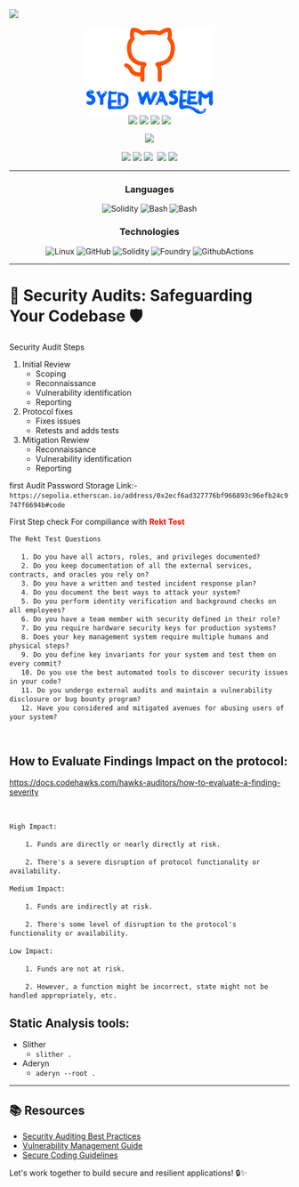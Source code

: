 <img src="https://img.shields.io/endpoint?url=https%3A%2F%2Fhits.dwyl.com%2Fwaseemofficial%2Fblockchain_security.json%3Fcolor%3Dpink"/>

<p align="center" >
<div align="center" >
<img src="https://github.com/waseemofficial/DSA_Python/blob/main/Images/github_logo_blue.png"/>
</div>

<div align="center">
<a href="https://github.com/waseemofficial">
<img src="https://img.shields.io/badge/syed-waseem-93b023?&style=plastic&logo=&logoColor=white"/></a>
<img src="https://img.shields.io/badge/gitlab-%23181717.svg?style=plastic&logo=gitlab&logoColor=white"/>
<img src="https://img.shields.io/badge/Visual%20Studio%20Code-0078d7.svg?style=plastic&logo=visual-studio-code&logoColor=white"/>
<img src="https://img.shields.io/badge/markdown-%23000000.svg?style=plastic&logo=markdown&logoColor=white"/>
</div></p>


<div align="center">
<a href="https://github.com/waseemofficial">
<img src="https://img.shields.io/github/followers/waseemofficial?label=Follow%20Me&style=social"/>
</a>
<br>

<img src="https://img.shields.io/github/license/waseemofficial/blockchain_security.svg?style=flat"/> <img src="https://img.shields.io/github/languages/top/waseemofficial/blockchain_security?style=flat"/> <img src="https://img.shields.io/github/stars/waseemofficial/blockchain_security.svg?colorB=orange&style=flat"/> <img sec="https://img.shields.io/github/languages/top/waseemofficial/blockchain_security.svg?style=flat"/> <img src="https://img.shields.io/github/languages/code-size/waseemofficial/blockchain_security.svg?style=flat"/> <img src="https://img.shields.io/github/issues-raw/waseemofficial/blockchain_security.svg?style=flat" />
</div>

<div align="center"> 

---

### Languages

![Solidity](https://img.shields.io/badge/-Solidity-000?&logo=Solidity)
![Bash](https://img.shields.io/badge/-Bash-000?&logo=gnu-bash&logoColor=white)
![Bash](https://img.shields.io/badge/-markdown-000?&logo=markdown)



### Technologies

![Linux](https://img.shields.io/badge/-Linux-000?&logo=Linux)
![GitHub](https://img.shields.io/badge/-GitHub-000?&logo=GitHub)
![Solidity](https://img.shields.io/badge/-Solidity-000?&logo=Solidity)
![Foundry](https://img.shields.io/badge/-Foundry-000?&logo=Foundry)
![GithubActions](https://img.shields.io/badge/-GithubActions-000?&logo=GithubActions)
</div>

---

<div align="left">
 

  # 🔐 Security Audits: Safeguarding Your Codebase 🛡️



</div>

Security Audit Steps

1. Initial Review
    - Scoping
    - Reconnaissance
    - Vulnerability identification
    - Reporting
2. Protocol fixes
    - Fixes issues
    - Retests and adds tests
3. Mitigation Rewiew
    - Reconnaissance
    - Vulnerability identification
    - Reporting  



first Audit Password Storage
Link:-`https://sepolia.etherscan.io/address/0x2ecf6ad327776bf966893c96efb24c9747f6694b#code`

First Step check For compiliance with <a style="color:red">__Rekt Test__</a>
```
The Rekt Test Questions

   1. Do you have all actors, roles, and privileges documented?
   2. Do you keep documentation of all the external services, contracts, and oracles you rely on?
   3. Do you have a written and tested incident response plan?
   4. Do you document the best ways to attack your system?
   5. Do you perform identity verification and background checks on all employees?
   6. Do you have a team member with security defined in their role?
   7. Do you require hardware security keys for production systems?
   8. Does your key management system require multiple humans and physical steps?
   9. Do you define key invariants for your system and test them on every commit?
   10. Do you use the best automated tools to discover security issues in your code?
   11. Do you undergo external audits and maintain a vulnerability disclosure or bug bounty program?
   12. Have you considered and mitigated avenues for abusing users of your system?
```

<br>

## How to Evaluate Findings Impact on the protocol:

https://docs.codehawks.com/hawks-auditors/how-to-evaluate-a-finding-severity

<br>

```
High Impact:

    1. Funds are directly or nearly directly at risk.

    2. There's a severe disruption of protocol functionality or availability.

Medium Impact:

    1. Funds are indirectly at risk.

    2. There's some level of disruption to the protocol's functionality or availability.

Low Impact:

    1. Funds are not at risk.

    2. However, a function might be incorrect, state might not be handled appropriately, etc.

```

## Static Analysis tools:

- Slither
  - `slither .`
- Aderyn
  - `aderyn --root .`

-----




## 📚 Resources

- [Security Auditing Best Practices](docs/best-practices.md)
- [Vulnerability Management Guide](docs/vulnerability-management.md)
- [Secure Coding Guidelines](docs/secure-coding.md)


Let's work together to build secure and resilient applications! 🔒✨